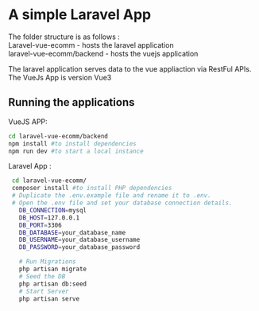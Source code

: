 # A simple Laravel App 


The folder structure is as follows : \
 Laravel-vue-ecomm - hosts the laravel application \
 laravel-vue-ecomm/backend - hosts the vuejs application 
 
 The laravel application serves data to the vue appliaction via RestFul APIs. \
 The VueJs App is version Vue3


## Running the applications
 VueJS APP:
 ```sh
 cd laravel-vue-ecomm/backend 
 npm install #to install dependencies 
 npm run dev #to start a local instance 
 ```
 
 Laravel App :
 ```sh
  cd laravel-vue-ecomm/
  composer install #to install PHP dependencies
  # Duplicate the .env.example file and rename it to .env.
  # Open the .env file and set your database connection details.
    DB_CONNECTION=mysql
    DB_HOST=127.0.0.1
    DB_PORT=3306
    DB_DATABASE=your_database_name
    DB_USERNAME=your_database_username
    DB_PASSWORD=your_database_password

    # Run Migrations 
    php artisan migrate
    # Seed the DB 
    php artisan db:seed
    # Start Server 
    php artisan serve
```

